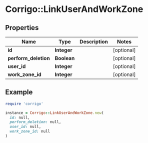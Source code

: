 # Corrigo::LinkUserAndWorkZone

## Properties

| Name | Type | Description | Notes |
| ---- | ---- | ----------- | ----- |
| **id** | **Integer** |  | [optional] |
| **perform_deletion** | **Boolean** |  | [optional] |
| **user_id** | **Integer** |  | [optional] |
| **work_zone_id** | **Integer** |  | [optional] |

## Example

```ruby
require 'corrigo'

instance = Corrigo::LinkUserAndWorkZone.new(
  id: null,
  perform_deletion: null,
  user_id: null,
  work_zone_id: null
)
```

